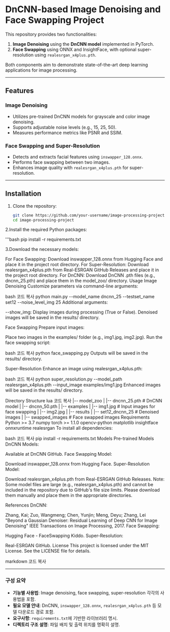 # DnCNN-based Image Denoising and Face Swapping Project

This repository provides two functionalities:
1. **Image Denoising** using the **DnCNN model** implemented in PyTorch.
2. **Face Swapping** using ONNX and InsightFace, with optional super-resolution using `realesrgan_x4plus.pth`.

Both components aim to demonstrate state-of-the-art deep learning applications for image processing.

---

## Features
### Image Denoising
- Utilizes pre-trained DnCNN models for grayscale and color image denoising.
- Supports adjustable noise levels (e.g., 15, 25, 50).
- Measures performance metrics like PSNR and SSIM.

### Face Swapping and Super-Resolution
- Detects and extracts facial features using `inswapper_128.onnx`.
- Performs face swapping between two images.
- Enhances image quality with `realesrgan_x4plus.pth` for super-resolution.

---

## Installation

1. Clone the repository:
   ```bash
   git clone https://github.com/your-username/image-processing-project.git
   cd image-processing-project

2.Install the required Python packages:

   '''bash
      pip install -r requirements.txt

3.Download the necessary models:

For Face Swapping:
Download inswapper_128.onnx from Hugging Face and place it in the project root directory.
For Super-Resolution:
Download realesrgan_x4plus.pth from Real-ESRGAN GitHub Releases and place it in the project root directory.
For DnCNN:
Download DnCNN .pth files (e.g., dncnn_25.pth) and place them in the model_zoo/ directory.
Usage
Image Denoising
Customize parameters via command-line arguments:

bash
코드 복사
python main.py --model_name dncnn_25 --testset_name set12 --noise_level_img 25
Additional arguments:

--show_img: Display images during processing (True or False).
Denoised images will be saved in the results/ directory.

Face Swapping
Prepare input images:

Place two images in the examples/ folder (e.g., img1.jpg, img2.jpg).
Run the face swapping script:

bash
코드 복사
python face_swapping.py
Outputs will be saved in the results/ directory.

Super-Resolution
Enhance an image using realesrgan_x4plus.pth:

bash
코드 복사
python super_resolution.py --model_path realesrgan_x4plus.pth --input_image examples/img1.jpg
Enhanced images will be saved in the results/ directory.

Directory Structure
lua
코드 복사
|-- model_zoo
|   |-- dncnn_25.pth      # DnCNN model
|   |-- dncnn_50.pth
|
|-- examples
|   |-- img1.jpg          # Input images for face swapping
|   |-- img2.jpg
|
|-- results
|   |-- set12_dncnn_25    # Denoised images
|   |-- swapped_images    # Face swapped images
Requirements
Python >= 3.7
numpy
torch >= 1.1.0
opencv-python
matplotlib
insightface
onnxruntime
realesrgan
To install all dependencies:

bash
코드 복사
pip install -r requirements.txt
Models
Pre-trained Models
DnCNN Models:

Available at DnCNN GitHub.
Face Swapping Model:

Download inswapper_128.onnx from Hugging Face.
Super-Resolution Model:

Download realesrgan_x4plus.pth from Real-ESRGAN GitHub Releases.
Note:
Some model files are large (e.g., realesrgan_x4plus.pth) and cannot be included in the repository due to GitHub's file size limits. Please download them manually and place them in the appropriate directories.

References
DnCNN:

Zhang, Kai; Zuo, Wangmeng; Chen, Yunjin; Meng, Deyu; Zhang, Lei
"Beyond a Gaussian Denoiser: Residual Learning of Deep CNN for Image Denoising"
IEEE Transactions on Image Processing, 2017.
Face Swapping:

Hugging Face - FaceSwapping Kiddo.
Super-Resolution:

Real-ESRGAN GitHub.
License
This project is licensed under the MIT License. See the LICENSE file for details.

markdown
코드 복사

---

### 구성 요약
- **기능별 사용법**: Image denoising, face swapping, super-resolution 각각의 사용법을 포함.
- **필요 모델 안내**: DnCNN, `inswapper_128.onnx`, `realesrgan_x4plus.pth` 등 모델 다운로드 경로 포함.
- **요구사항**: `requirements.txt`에 기반한 라이브러리 명시.
- **디렉토리 구조 설명**: 파일 배치 및 출력 위치를 명확히 설명.
